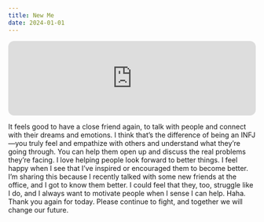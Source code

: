 ```yaml
---
title: New Me
date: 2024-01-01
---
```


<iframe style="border-radius:12px" src="https://open.spotify.com/embed/episode/4nbqmb5un8BBLpCG2S0AkM?utm_source=generator" width="100%" height="152" frameBorder="0" allowfullscreen="" allow="autoplay; clipboard-write; encrypted-media; fullscreen; picture-in-picture" loading="lazy"></iframe>

It feels good to have a close friend again, to talk with people and connect with their dreams and emotions. I think that’s the difference of being an INFJ—you truly feel and empathize with others and understand what they’re going through. You can help them open up and discuss the real problems they’re facing. I love helping people look forward to better things. I feel happy when I see that I’ve inspired or encouraged them to become better. I’m sharing this because I recently talked with some new friends at the office, and I got to know them better. I could feel that they, too, struggle like I do, and I always want to motivate people when I sense I can help. Haha. Thank you again for today. Please continue to fight, and together we will change our future.